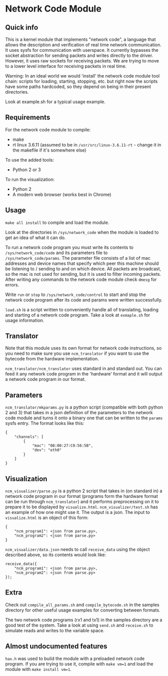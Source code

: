 Network Code Module
===

Quick info
---

This is a kernel module that implements "network code", a language that allows the description and verification of real time network communication. It uses sysfs for communication with userspace. It currently bypasses the socket abstraction for sending packets and writes directly to the driver. However, it uses raw sockets for receiving packets. We are trying to move to a lower level interface for receiving packets in real time.

Warning: In an ideal world we would 'install' the network code module tool chain: scripts for loading, starting, stopping, etc. but right now the scripts have some paths hardcoded, so they depend on being in their present directories.

Look at example.sh for a typical usage example.

Requirements
---

For the network code module to compile:

- make
- rt linux 3.6.11 (assumed to be in `/usr/src/linux-3.6.11-rt` - change it in the makefile if it's somewhere else)

To use the added tools:

- Python 2 or 3

To run the visualization:

- Python 2
- A modern web browser (works best in Chrome)

Usage
---

`make all install` to compile and load the module.

Look at the directories in `/sys/network_code` when the module is loaded to get an idea of what it can do.

To run a network code program you must write its contents to `/sys/network_code/code` and its parameters file to `/sys/network_code/params`. The parameter file consists of a list of mac addresses and device names that specify which peer this machine should be listening to / sending to and on which device. All packets are broadcast, so the mac is not used for sending, but it is used to filter incoming packets. After writing any commands to the network code module check `dmesg` for errors.

Write `run` or `stop` to `/sys/network_code/control` to start and stop the network code program after its code and params were written successfully.

`load.sh` is a script written to conveniently handle all of translating, loading and starting of a network code program. Take a look at `exmaple.sh` for usage information.

Translator
---

Note that this module uses its own format for network code instructions, so you need to make sure you use `ncm_translator` if you want to use the bytecode from the hardware implementation.

`ncm_translator/ncm_translator` uses standard in and standard out. You can feed it any network code program in the 'hardware' format and it will output a network code program in our format.

Parameters
---

`ncm_translator/mkparams.py` is a python script (compatible with both python 2 and 3) that takes in a json definition of the parameters to the network code module and turns it onto a binary one that can be written to the `params` sysfs entry. The format looks like this:

    {
        "channels": [
            {
                "mac": "08:00:27:C0:56:5B",
                "dev": "eth0"
            }
        ]
    }

Visualization
---

`ncm_visualizer/parse.py` is a python 2 script that takes in (on standard in) a network code program in our format (programs form the hardware format can be run through `ncm_translator`) and it performs preprocessing on it to prepare it to be displayed by `visualize.html`. `ncm_visualizer/test.sh` has an example of how one might use it. The output is a json. The input to `visualize.html` is an object of this form:

    {
        "ncm_program1": <json from parse.py>,
        "ncm_program2": <json from parse.py>
    }

`ncm_visualizer/data.json` needs to call `receive_data` using the object described above, so its contents would look like:

    receive_data({
        "ncm_program1": <json from parse.py>,
        "ncm_program2": <json from parse.py>
    });

Extra
---

Check out `compile_all_params.sh` and `compile_bytecode.sh` in the samples directory for other useful usage examples for converting between formats.

The two network code programs (rx1 and tx1) in the samples directory are a good test of the system. Take a look at using `send.sh` and `receive.sh` to simulate reads and writes to the variable space.

Almost undocumented features
---

`hax.h` was used to build the module with a preloaded network code program. If you are trying to use it, compile with `make vm=1` and load the module with `make install vm=1`.